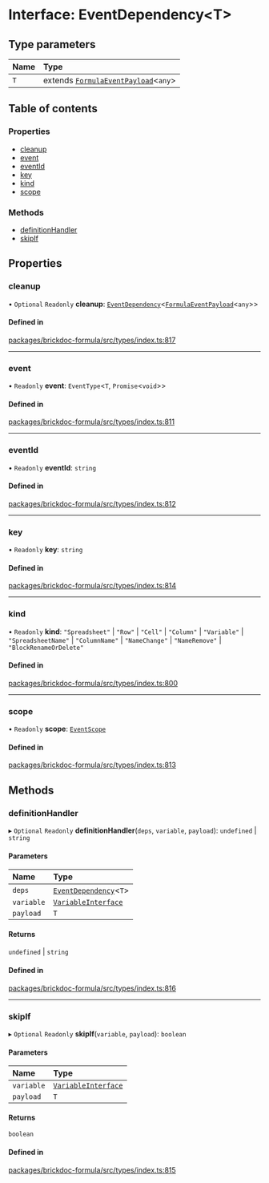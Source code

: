 # Interface: EventDependency<T\>

## Type parameters

| Name | Type |
| :------ | :------ |
| `T` | extends [`FormulaEventPayload`](FormulaEventPayload.md)<`any`\> |

## Table of contents

### Properties

- [cleanup](EventDependency.md#cleanup)
- [event](EventDependency.md#event)
- [eventId](EventDependency.md#eventid)
- [key](EventDependency.md#key)
- [kind](EventDependency.md#kind)
- [scope](EventDependency.md#scope)

### Methods

- [definitionHandler](EventDependency.md#definitionhandler)
- [skipIf](EventDependency.md#skipif)

## Properties

### <a id="cleanup" name="cleanup"></a> cleanup

• `Optional` `Readonly` **cleanup**: [`EventDependency`](EventDependency.md)<[`FormulaEventPayload`](FormulaEventPayload.md)<`any`\>\>

#### Defined in

[packages/brickdoc-formula/src/types/index.ts:817](https://github.com/brickdoc/brickdoc/blob/main/packages/brickdoc-formula/src/types/index.ts#L817)

___

### <a id="event" name="event"></a> event

• `Readonly` **event**: `EventType`<`T`, `Promise`<`void`\>\>

#### Defined in

[packages/brickdoc-formula/src/types/index.ts:811](https://github.com/brickdoc/brickdoc/blob/main/packages/brickdoc-formula/src/types/index.ts#L811)

___

### <a id="eventid" name="eventid"></a> eventId

• `Readonly` **eventId**: `string`

#### Defined in

[packages/brickdoc-formula/src/types/index.ts:812](https://github.com/brickdoc/brickdoc/blob/main/packages/brickdoc-formula/src/types/index.ts#L812)

___

### <a id="key" name="key"></a> key

• `Readonly` **key**: `string`

#### Defined in

[packages/brickdoc-formula/src/types/index.ts:814](https://github.com/brickdoc/brickdoc/blob/main/packages/brickdoc-formula/src/types/index.ts#L814)

___

### <a id="kind" name="kind"></a> kind

• `Readonly` **kind**: ``"Spreadsheet"`` \| ``"Row"`` \| ``"Cell"`` \| ``"Column"`` \| ``"Variable"`` \| ``"SpreadsheetName"`` \| ``"ColumnName"`` \| ``"NameChange"`` \| ``"NameRemove"`` \| ``"BlockRenameOrDelete"``

#### Defined in

[packages/brickdoc-formula/src/types/index.ts:800](https://github.com/brickdoc/brickdoc/blob/main/packages/brickdoc-formula/src/types/index.ts#L800)

___

### <a id="scope" name="scope"></a> scope

• `Readonly` **scope**: [`EventScope`](EventScope.md)

#### Defined in

[packages/brickdoc-formula/src/types/index.ts:813](https://github.com/brickdoc/brickdoc/blob/main/packages/brickdoc-formula/src/types/index.ts#L813)

## Methods

### <a id="definitionhandler" name="definitionhandler"></a> definitionHandler

▸ `Optional` `Readonly` **definitionHandler**(`deps`, `variable`, `payload`): `undefined` \| `string`

#### Parameters

| Name | Type |
| :------ | :------ |
| `deps` | [`EventDependency`](EventDependency.md)<`T`\> |
| `variable` | [`VariableInterface`](VariableInterface.md) |
| `payload` | `T` |

#### Returns

`undefined` \| `string`

#### Defined in

[packages/brickdoc-formula/src/types/index.ts:816](https://github.com/brickdoc/brickdoc/blob/main/packages/brickdoc-formula/src/types/index.ts#L816)

___

### <a id="skipif" name="skipif"></a> skipIf

▸ `Optional` `Readonly` **skipIf**(`variable`, `payload`): `boolean`

#### Parameters

| Name | Type |
| :------ | :------ |
| `variable` | [`VariableInterface`](VariableInterface.md) |
| `payload` | `T` |

#### Returns

`boolean`

#### Defined in

[packages/brickdoc-formula/src/types/index.ts:815](https://github.com/brickdoc/brickdoc/blob/main/packages/brickdoc-formula/src/types/index.ts#L815)
